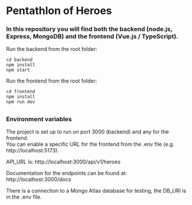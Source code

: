 # Pentathlon of Heroes

### In this repository you will find both the backend (node.js, Express, MongoDB) and the frontend (Vue.js / TypeScript).

Run the backend from the root folder:

`cd backend`<br/>
`npm install`<br/>
`npm start`<br/>

Run the frontend from the root folder:

`cd frontend`<br/>
`npm install`<br/>
`npm run dev`<br/>

##

### Environment variables

The project is set up to run on port 3000 (backend) and any for the frontend.
<br/>
You can enable a specific URL for the frontend from the .env file (e.g. http://localhost:5173).

API_URL is: http://localhost:3000/api/v1/heroes

Documentation for the endpoints can be found at: http://localhost:3000/docs

There is a connection to a Mongo Atlas database for testing, the DB_URI is in the .env file.
